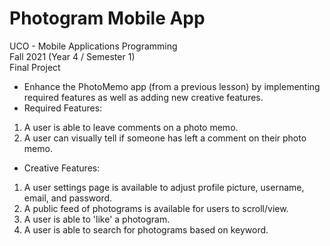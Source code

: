 # Photogram Mobile App

UCO - Mobile Applications Programming <br />
Fall 2021 (Year 4 / Semester 1) <br />
Final Project
 - Enhance the PhotoMemo app (from a previous lesson) by implementing required features as well as adding new creative features.
 - Required Features:
 1. A user is able to leave comments on a photo memo.
 2. A user can visually tell if someone has left a comment on their photo memo.

 - Creative Features:
 1. A user settings page is available to adjust profile picture, username, email, and password.
 2. A public feed of photograms is available for users to scroll/view.
 3. A user is able to 'like' a photogram.
 4. A user is able to search for photograms based on keyword.
 

